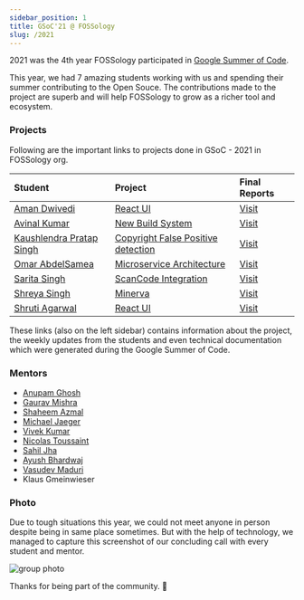 ```yaml
---
sidebar_position: 1
title: GSoC'21 @ FOSSology
slug: /2021
---
```

<!--
SPDX-License-Identifier: CC-BY-SA-4.0

SPDX-FileCopyrightText: 2021 Gaurav Mishra <mishra.gaurav@siemens.com>
SPDX-FileCopyrightText: 2021 Siemens AG
-->

2021 was the 4th year FOSSology participated in
[Google Summer of Code](https://summerofcode.withgoogle.com/organizations/6095425418821632/).

This year, we had 7 amazing students working with us and spending their summer
contributing to the Open Souce. The contributions made to the project are
superb and will help FOSSology to grow as a richer tool and ecosystem.

### Projects
Following are the important links to projects done in GSoC - 2021 in FOSSology
org.

| Student | Project | Final Reports |
| :--- | :--- | :--- |
| [Aman Dwivedi](https://github.com/Aman-Codes) | [React UI](/docs/2021/ui) | [Visit](https://github.com/pulls?q=is%3Apr+org%3Afossology+author%3AAman-Codes+sort%3Aupdated-desc+is%3Aclosed) |
| [Avinal Kumar](https://github.com/avinal) | [New Build System](/docs/2021/buildsystem) | [Visit](https://gsoc.avinal.space/posts/report/final-evaluation.html) |
| [Kaushlendra Pratap Singh](https://github.com/Kaushl2208) | [Copyright False Positive detection](/docs/2021/copyrights) | [Visit](https://github.com/Kaushl2208/GSoC2021) |
| [Omar AbdelSamea](https://github.com/OmarAbdelSamea) | [Microservice Architecture](/docs/2021/microservice) | [Visit](https://github.com/OmarAbdelSamea/fossology/wiki) |
| [Sarita Singh](https://github.com/itssingh) | [ScanCode Integration](/docs/2021/scancode) | [Visit](https://itssingh.github.io/gsoc-blog/final-evaluation.html) |
| [Shreya Singh](https://github.com/SinghShreya05) | [Minerva](/docs/2021/minerva) | [Visit](https://github.com/SinghShreya05/GSoC-2021) |
| [Shruti Agarwal](https://github.com/shruti3004) | [React UI](/docs/2021/ui) | [Visit](https://medium.com/@shruti-ag/gsoc21-with-fossology-fd97cd2a3924) |

These links (also on the left sidebar) contains information about the project,
the weekly updates from the students and even technical documentation which
were generated during the Google Summer of Code.

### Mentors

* [Anupam Ghosh](https://github.com/ag4ums)
* [Gaurav Mishra](https://github.com/GMishx)
* [Shaheem Azmal](https://github.com/shaheemazmalmmd)
* [Michael Jaeger](https://github.com/mcjaeger)
* [Vivek Kumar](https://github.com/viv9k)
* [Nicolas Toussaint](https://github.com/NicolasToussaint)
* [Sahil Jha](https://github.com/sjha2048)
* [Ayush Bhardwaj](https://github.com/hastagAB)
* [Vasudev Maduri](https://github.com/vasudevmaduri)
* Klaus Gmeinwieser

### Photo
Due to tough situations this year, we could not meet anyone in person despite
being in same place sometimes. But with the help of technology, we managed to
capture this screenshot of our concluding call with every student and mentor.

![group photo](/img/gsoc21participants.png)

Thanks for being part of the community. 💚
